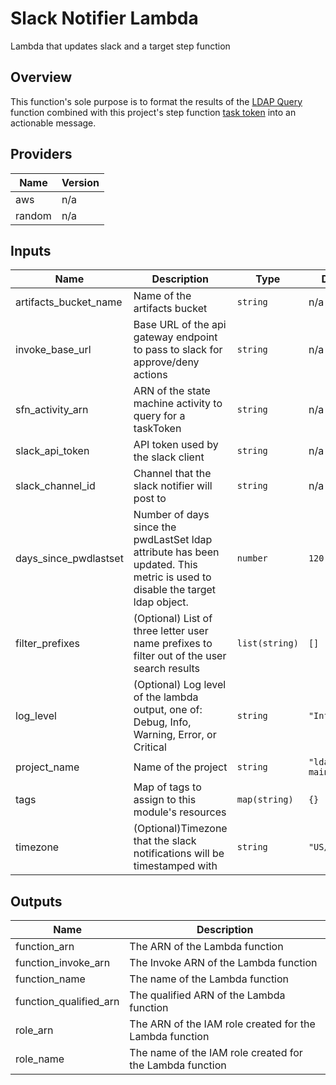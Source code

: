 # Slack Notifier Lambda

Lambda that updates slack and a target step function

## Overview

This function's sole purpose is to format the results of the [LDAP Query](/modules/lambda_functions/ldap_query) function combined with this project's step function [task token](https://docs.aws.amazon.com/step-functions/latest/dg/connect-to-resource.html#connect-wait-token) into an actionable message.

<!-- BEGIN TFDOCS -->
## Providers

| Name | Version |
|------|---------|
| aws | n/a |
| random | n/a |

## Inputs

| Name | Description | Type | Default | Required |
|------|-------------|------|---------|:-----:|
| artifacts\_bucket\_name | Name of the artifacts bucket | `string` | n/a | yes |
| invoke\_base\_url | Base URL of the api gateway endpoint to pass to slack for approve/deny actions | `string` | n/a | yes |
| sfn\_activity\_arn | ARN of the state machine activity to query for a taskToken | `string` | n/a | yes |
| slack\_api\_token | API token used by the slack client | `string` | n/a | yes |
| slack\_channel\_id | Channel that the slack notifier will post to | `string` | n/a | yes |
| days\_since\_pwdlastset | Number of days since the pwdLastSet ldap attribute has been updated. This metric is used to disable the target ldap object. | `number` | `120` | no |
| filter\_prefixes | (Optional) List of three letter user name prefixes to filter out of the user search results | `list(string)` | `[]` | no |
| log\_level | (Optional) Log level of the lambda output, one of: Debug, Info, Warning, Error, or Critical | `string` | `"Info"` | no |
| project\_name | Name of the project | `string` | `"ldap-maintainer"` | no |
| tags | Map of tags to assign to this module's resources | `map(string)` | `{}` | no |
| timezone | (Optional)Timezone that the slack notifications will be timestamped with | `string` | `"US/Eastern"` | no |

## Outputs

| Name | Description |
|------|-------------|
| function\_arn | The ARN of the Lambda function |
| function\_invoke\_arn | The Invoke ARN of the Lambda function |
| function\_name | The name of the Lambda function |
| function\_qualified\_arn | The qualified ARN of the Lambda function |
| role\_arn | The ARN of the IAM role created for the Lambda function |
| role\_name | The name of the IAM role created for the Lambda function |

<!-- END TFDOCS -->

